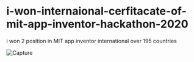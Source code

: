 # i-won-internaional-cerfitacate-of-mit-app-inventor-hackathon-2020
i won 2 position in MIT app inventor international over 195 countries

![Capture](https://user-images.githubusercontent.com/66018267/98440192-25fa6d00-2119-11eb-8465-0d47fc4f7e8a.JPG)
